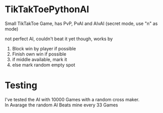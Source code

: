 # TikTakToePythonAI
Small TikTakToe Game, has PvP, PvAI and AIvAI (secret mode, use "n" as mode)  
  
  
not perfect AI, couldn't beat it yet though,
works by
1. Block win by player if possible
2. Finish own win if possible
3. if middle available, mark it
4. else mark random empty spot
  
# Testing
I've tested the AI with 10000 Games with a random cross maker.  
In Avarage the random AI Beats mine every 33 Games
